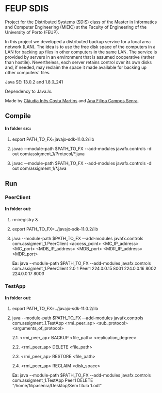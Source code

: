 # FEUP SDIS

Project for the Distributed Systems (SDIS) class of the Master in Informatics and Computer Engineering (MIEIC) at the Faculty of Engineering of the University of Porto (FEUP).

In this project we developed a distributed backup service for a local area network (LAN). The idea is to use the free disk space of the computers in a LAN for backing up files in other computers in the same LAN. The service is provided by servers in an environment that is assumed cooperative (rather than hostile). Nevertheless, each server retains control over its own disks and, if needed, may reclaim the space it made available for backing up other computers' files. 

Java SE: 13.0.2 and 1.8.0_241

Dependency to JavaJx.

Made by [Cláudia Inês Costa Martins](https://git.fe.up.pt/up201704136) and [Ana Filipa Campos Senra](https://git.fe.up.pt/up201704077).

## Compile

#### In folder src:
1. export PATH_TO_FX=javajx-sdk-11.0.2/lib

2. javac --module-path $PATH_TO_FX --add-modules javafx.controls -d out com/assigment_1/Protocol/*.java

3. javac --module-path $PATH_TO_FX --add-modules javafx.controls -d out com/assigment_1/*.java

## Run

### PeerClient

#### In folder out:

1. rmiregistry &

2. export PATH_TO_FX=../javajx-sdk-11.0.2/lib

3. java --module-path $PATH_TO_FX --add-modules javafx.controls com.assigment_1.PeerClient <version> <server id> <access_point> <MC_IP_address> <MC_port> <MDB_IP_address> <MDB_port> <MDR_IP_address> <MDR_port>

   **Ex:** java --module-path $PATH_TO_FX --add-modules javafx.controls com.assigment_1.PeerClient 2.0 1 Peer1 224.0.0.15 8001 224.0.0.16 8002 224.0.0.17 8003

### TestApp

#### In folder out:
1. export PATH_TO_FX=../javajx-sdk-11.0.2/lib

2. java --module-path $PATH_TO_FX --add-modules javafx.controls com.assigment_1.TestApp <rmi_peer_ap> <sub_protocol> <arguments_of_protocol>
   
   2.1. <rmi_peer_ap> BACKUP <file_path> <replication_degree>
   
   2.2. <rmi_peer_ap> DELETE <file_path>
   
   2.3. <rmi_peer_ap> RESTORE <file_path>
   
   2.4. <rmi_peer_ap> RECLAIM <disk_space>
   
   **Ex:** java --module-path $PATH_TO_FX --add-modules javafx.controls com.assigment_1.TestApp Peer1 DELETE "/home/filipasenra/Desktop/Sem título 1.odt"
